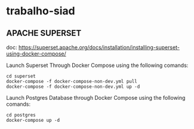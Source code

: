 # trabalho-siad

## APACHE SUPERSET

doc: https://superset.apache.org/docs/installation/installing-superset-using-docker-compose/

Launch Superset Through Docker Compose using the following comands:

```
cd superset
docker-compose -f docker-compose-non-dev.yml pull
docker-compose -f docker-compose-non-dev.yml up -d
```

Launch Postgres Database through Docker Compose using the following comands:

```
cd postgres
docker-compose up -d
```